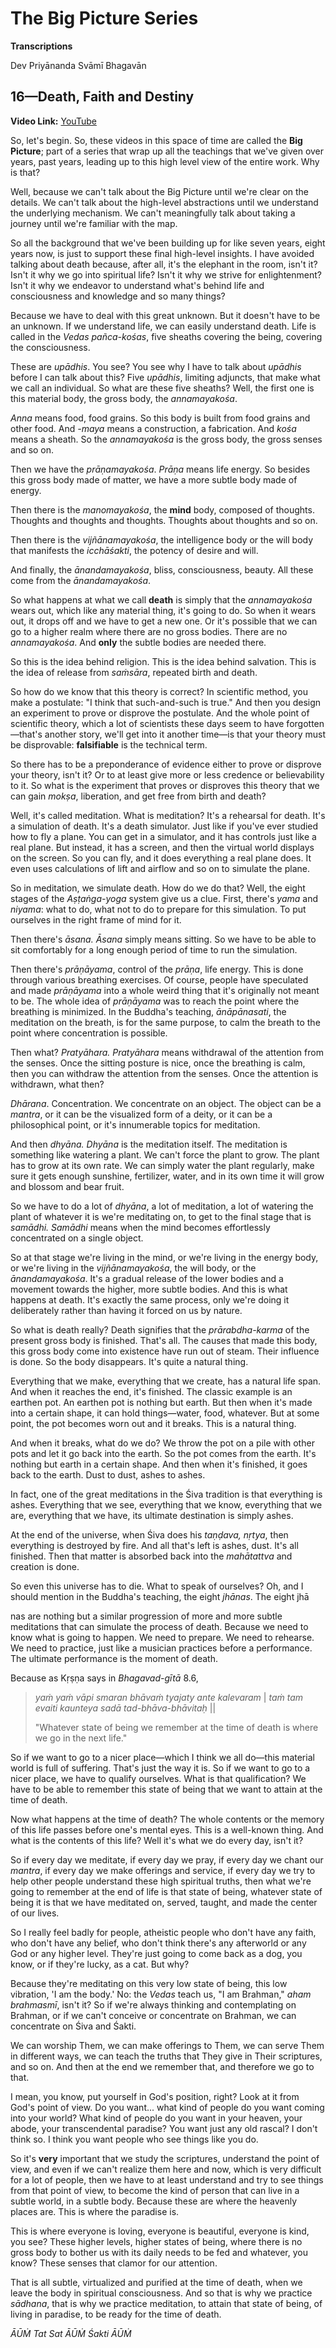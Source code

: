 # The Big Picture Series

**Transcriptions**

Dev Priyānanda Svāmī Bhagavān

## 16—Death, Faith and Destiny

**Video Link:** [YouTube](https://www.youtube.com/watch?v=Q5X7D_J8Yz8)

So, let's begin. So, these videos in this space of time are called the **Big Picture**; part of a series that wrap up all the teachings that we've given over years, past years, leading up to this high level view of the entire work. Why is that?

Well, because we can't talk about the Big Picture until we're clear on the details. We can't talk about the high-level abstractions until we understand the underlying mechanism. We can't meaningfully talk about taking a journey until we're familiar with the map.

So all the background that we've been building up for like seven years, eight years now, is just to support these final high-level insights. I have avoided talking about death because, after all, it's the elephant in the room, isn't it? Isn't it why we go into spiritual life? Isn't it why we strive for enlightenment? Isn't it why we endeavor to understand what's behind life and consciousness and knowledge and so many things? 

Because we have to deal with this great unknown. But it doesn't have to be an unknown. If we understand life, we can easily understand death. Life is called in the *Vedas* *pañca-kośas*, five sheaths covering the being, covering the consciousness.

These are *upādhis*. You see? You see why I have to talk about *upādhis* before I can talk about this? Five *upādhis*, limiting adjuncts, that make what we call an individual. So what are these five sheaths? Well, the first one is this material body, the gross body, the *annamayakośa*.

*Anna* means food, food grains. So this body is built from food grains and other food. And *-maya* means a construction, a fabrication. And *kośa* means a sheath. So the *annamayakośa* is the gross body, the gross senses and so on. 

Then we have the *prāṇamayakośa*. *Prāṇa* means life energy. So besides this gross body made of matter, we have a more subtle body made of energy. 

Then there is the *manomayakośa*, the **mind** body, composed of thoughts. Thoughts and thoughts and thoughts. Thoughts about thoughts and so on. 

Then there is the *vijñānamayakośa*, the intelligence body or the will body that manifests the *icchāśakti*, the potency of desire and will.

And finally, the *ānandamayakośa*, bliss, consciousness, beauty. All these come from the *ānandamayakośa*. 

So what happens at what we call **death** is simply that the *annamayakośa* wears out, which like any material thing, it's going to do. So when it wears out, it drops off and we have to get a new one. Or it's possible that we can go to a higher realm where there are no gross bodies. There are no *annamayakośa*. And **only** the subtle bodies are needed there. 

So this is the idea behind religion. This is the idea behind salvation. This is the idea of release from *saṁsāra*, repeated birth and death. 

So how do we know that this theory is correct? In scientific method, you make a postulate: "I think that such-and-such is true." And then you design an experiment to prove or disprove the postulate. And the whole point of scientific theory, which a lot of scientists these days seem to have forgotten—that's another story, we'll get into it another time—is that your theory must be disprovable: **falsifiable** is the technical term.

So there has to be a preponderance of evidence either to prove or disprove your theory, isn't it? Or to at least give more or less credence or believability to it. So what is the experiment that proves or disproves this theory that we can gain *mokṣa*, liberation, and get free from birth and death?

Well, it's called meditation. What is meditation? It's a rehearsal for death. It's a simulation of death. It's a death simulator. Just like if you've ever studied how to fly a plane. You can get in a simulator, and it has controls just like a real plane. But instead, it has a screen, and then the virtual world displays on the screen. So you can fly, and it does everything a real plane does. It even uses calculations of lift and airflow and so on to simulate the plane. 

So in meditation, we simulate death. How do we do that? Well, the eight stages of the *Aṣṭaṅga-yoga* system give us a clue. First, there's *yama* and *niyama*: what to do, what not to do to prepare for this simulation. To put ourselves in the right frame of mind for it. 

Then there's *āsana. Āsana* simply means sitting. So we have to be able to sit comfortably for a long enough period of time to run the simulation. 

Then there's *prāṇāyama*, control of the *prāṇa*, life energy. This is done through various breathing exercises. Of course, people have speculated and made *prāṇāyama* into a whole weird thing that it's originally not meant to be. The whole idea of *prāṇāyama* was to reach the point where the breathing is minimized. In the Buddha's teaching, *ānāpānasati*, the meditation on the breath, is for the same purpose, to calm the breath to the point where concentration is possible. 

Then what? *Pratyāhara. Pratyāhara* means withdrawal of the attention from the senses. Once the sitting posture is nice, once the breathing is calm, then you can withdraw the attention from the senses. Once the attention is withdrawn, what then?

*Dhārana*. Concentration. We concentrate on an object. The object can be a *mantra*, or it can be the visualized form of a deity, or it can be a philosophical point, or it's innumerable topics for meditation. 

And then *dhyāna. Dhyāna* is the meditation itself. The meditation is something like watering a plant. We can't force the plant to grow. The plant has to grow at its own rate. We can simply water the plant regularly, make sure it gets enough sunshine, fertilizer, water, and in its own time it will grow and blossom and bear fruit. 

So we have to do a lot of *dhyāna*, a lot of meditation, a lot of watering the plant of whatever it is we're meditating on, to get to the final stage that is *samādhi. Samādhi* means when the mind becomes effortlessly concentrated on a single object.

So at that stage we're living in the mind, or we're living in the energy body, or we're living in the *vijñānamayakośa*, the will body, or the *ānandamayakośa*. It's a gradual release of the lower bodies and a movement towards the higher, more subtle bodies. And this is what happens at death. It's exactly the same process, only we're doing it deliberately rather than having it forced on us by nature. 

So what is death really? Death signifies that the *prārabdha-karma* of the present gross body is finished. That's all. The causes that made this body, this gross body come into existence have run out of steam. Their influence is done. So the body disappears. It's quite a natural thing. 

Everything that we make, everything that we create, has a natural life span. And when it reaches the end, it's finished. The classic example is an earthen pot. An earthen pot is nothing but earth. But then when it's made into a certain shape, it can hold things—water, food, whatever. But at some point, the pot becomes worn out and it breaks. This is a natural thing.

And when it breaks, what do we do? We throw the pot on a pile with other pots and let it go back into the earth. So the pot comes from the earth. It's nothing but earth in a certain shape. And then when it's finished, it goes back to the earth. Dust to dust, ashes to ashes.

In fact, one of the great meditations in the Śiva tradition is that everything is ashes. Everything that we see, everything that we know, everything that we are, everything that we have, its ultimate destination is simply ashes. 

At the end of the universe, when Śiva does his *taṇḍava, nṛtya*, then everything is destroyed by fire. And all that's left is ashes, dust. It's all finished. Then that matter is absorbed back into the *mahātattva* and creation is done.

So even this universe has to die. What to speak of ourselves? Oh, and I should mention in the Buddha's teaching, the eight *jhānas*. The eight jhā

nas are nothing but a similar progression of more and more subtle meditations that can simulate the process of death. Because we need to know what is going to happen. We need to prepare. We need to rehearse. We need to practice, just like a musician practices before a performance. The ultimate performance is the moment of death.

Because as Kṛṣṇa says in *Bhagavad-gītā* 8.6, 

> *yaṁ yaṁ vāpi smaran bhāvaṁ tyajaty ante kalevaram* |
> *taṁ tam evaiti kaunteya sadā tad-bhāva-bhāvitaḥ* ||
>
> "Whatever state of being we remember at the time of death is where we go in the next life."

So if we want to go to a nicer place—which I think we all do—this material world is full of suffering. That's just the way it is. So if we want to go to a nicer place, we have to qualify ourselves. What is that qualification? We have to be able to remember this state of being that we want to attain at the time of death.

Now what happens at the time of death? The whole contents or the memory of this life passes before one's mental eyes. This is a well-known thing. And what is the contents of this life? Well it's what we do every day, isn't it? 

So if every day we meditate, if every day we pray, if every day we chant our *mantra*, if every day we make offerings and service, if every day we try to help other people understand these high spiritual truths, then what we're going to remember at the end of life is that state of being, whatever state of being it is that we have meditated on, served, taught, and made the center of our lives.

So I really feel badly for people, atheistic people who don't have any faith, who don't have any belief, who don't think there's any afterworld or any God or any higher level. They're just going to come back as a dog, you know, or if they're lucky, as a cat. But why?

Because they're meditating on this very low state of being, this low vibration, 'I am the body.' No: the *Vedas* teach us, "I am Brahman," *aham brahmasmī*, isn't it? So if we're always thinking and contemplating on Brahman, or if we can't conceive or concentrate on Brahman, we can concentrate on Śiva and Śakti.

We can worship Them, we can make offerings to Them, we can serve Them in different ways, we can teach the truths that They give in Their scriptures, and so on. And then at the end we remember that, and therefore we go to that. 

I mean, you know, put yourself in God's position, right? Look at it from God's point of view. Do you want... what kind of people do you want coming into your world? What kind of people do you want in your heaven, your abode, your transcendental paradise? You want just any old rascal? I don't think so. I think you want people who see things like you do.

So it's **very** important that we study the scriptures, understand the point of view, and even if we can't realize them here and now, which is very difficult for a lot of people, then we have to at least understand and try to see things from that point of view, to become the kind of person that can live in a subtle world, in a subtle body. Because these are where the heavenly places are. This is where the paradise is.

This is where everyone is loving, everyone is beautiful, everyone is kind, you see? These higher levels, higher states of being, where there is no gross body to bother us with its daily needs to be fed and whatever, you know? These senses that clamor for our attention.

That is all subtle, virtualized and purified at the time of death, when we leave the body in spiritual consciousness. And so that is why we practice *sādhana*, that is why we practice meditation, to attain that state of being, of living in paradise, to be ready for the time of death.

*ĀŪṀ Tat Sat ĀŪṀ Śakti ĀŪṀ*
